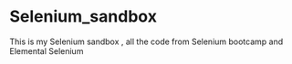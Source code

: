 # Selenium_sandbox

This is my Selenium sandbox , all the code from Selenium bootcamp and Elemental Selenium 

